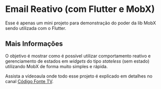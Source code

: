 # Email Reativo (com Flutter e MobX)

Esse é apenas um mini projeto para demonstração do poder da lib MobX sendo utilizada com o Flutter.

## Mais Informações

O objetivo é mostrar como é possível utilizar comportamento reativo e gerenciamento de estados em *widgets* do tipo *stateless* (sem estado) utilizando MobX de forma muito simples e rápida.

Assista a vídeoaula onde todo esse projeto é explicado em detalhes no canal [Código Fonte TV](https://youtu.be/ou6Tt5w9B-Y).